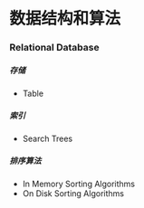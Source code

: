 # 数据结构和算法

### Relational Database

##### 存储
- Table

##### 索引
- Search Trees

##### 排序算法
- In Memory Sorting Algorithms
- On Disk Sorting Algorithms

